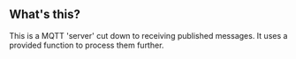 What's this?
------------
This is a MQTT 'server' cut down to receiving published messages.
It uses a provided function to process them further.
